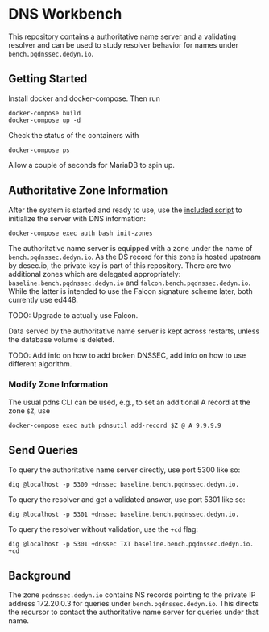 # DNS Workbench

This repository contains a authoritative name server and a validating resolver and can be used to study resolver
behavior for names under `bench.pqdnssec.dedyn.io`.


## Getting Started

Install docker and docker-compose. Then run

```shell
docker-compose build
docker-compose up -d
```

Check the status of the containers with

```shell
docker-compose ps
```

Allow a couple of seconds for MariaDB to spin up.

## Authoritative Zone Information

After the system is started and ready to use, use the [included script](auth/init-zone.sh) to initialize the server
with DNS information:

```shell
docker-compose exec auth bash init-zones
```

The authoritative name server is equipped with a zone under the name of `bench.pqdnssec.dedyn.io`.
As the DS record for this zone is hosted upstream by desec.io, the private key is part of this repository.
There are two additional zones which are delegated appropriately: `baseline.bench.pqdnssec.dedyn.io` and
`falcon.bench.pqdnssec.dedyn.io`.
While the latter is intended to use the Falcon signature scheme later, both currently use ed448.

TODO: Upgrade to actually use Falcon.

Data served by the authoritative name server is kept across restarts, unless the database volume is deleted.

TODO: Add info on how to add broken DNSSEC, add info on how to use different algorithm.

### Modify Zone Information

The usual pdns CLI can be used, e.g., to set an additional A record at the zone `$Z`, use

```shell
docker-compose exec auth pdnsutil add-record $Z @ A 9.9.9.9
```


## Send Queries

To query the authoritative name server directly, use port 5300 like so:

```shell
dig @localhost -p 5300 +dnssec baseline.bench.pqdnssec.dedyn.io.
```

To query the resolver and get a validated answer, use port 5301 like so:

```shell
dig @localhost -p 5301 +dnssec baseline.bench.pqdnssec.dedyn.io.
```

To query the resolver without validation, use the `+cd` flag:

```shell
dig @localhost -p 5301 +dnssec TXT baseline.bench.pqdnssec.dedyn.io. +cd
```


## Background

The zone `pqdnssec.dedyn.io` contains NS records pointing to the private IP address 172.20.0.3 for queries under
`bench.pqdnssec.dedyn.io`.
This directs the recursor to contact the authoritative name server for queries under that name.
